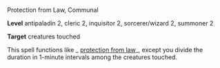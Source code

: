 Protection from Law, Communal

**Level** antipaladin 2, cleric 2, inquisitor 2, sorcerer/wizard 2, summoner 2

**Target** creatures touched

This spell functions like _ [protection from law](/pathfinderRPG/prd/spells/protectionFromLaw.html#_protection-from-law)_, except you divide the duration in 1-minute intervals among the creatures touched.

